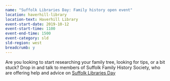 ```yaml
---
name: "Suffolk Libraries Day: Family history open event"
location: haverhill-library
location-text: Haverhill Library
event-start-date: 2019-10-12
event-start-time: 1100
event-end-time: 1500
event-category: sld
sld-region: west
breadcrumb: y
---
```


Are you looking to start researching your family tree, looking for tips, or a bit stuck? Drop in and talk to members of Suffolk Family History Society, who are offering help and advice on [Suffolk Libraries Day](/suffolk-libraries-day/)
